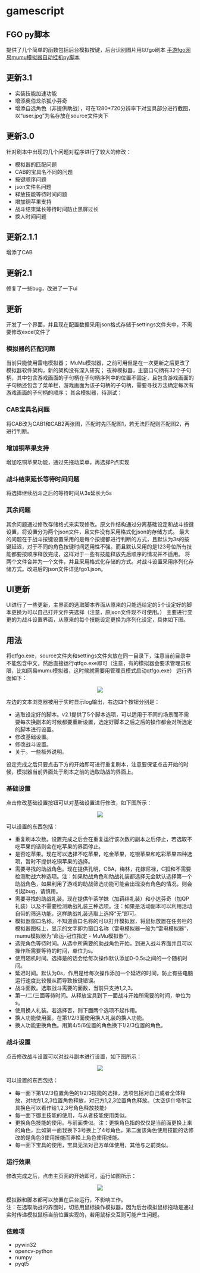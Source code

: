 # gamescript
## FGO py脚本
提供了几个简单的函数包括后台模拟按键，后台识别图片用以fgo刷本
[手游fgo网易mumu模拟器自动挂机py脚本](http://conceptclear.cn/mobilegame/2020/06/17/MobileGame-fgo-py.html)

## 更新3.1
- 实装技能加速功能
- 增添奥伯龙杀狐小芬奇
- 增添自选角色（非提供助战），可在1280*720分辨率下对宝具部分进行截图，以“user.jpg”为名存放在source文件夹下
## 更新3.0
针对刷本中出现的几个问题对程序进行了较大的修改：
- 模拟器的匹配问题
- CAB的宝具名不同的问题
- 按键顺序问题
- json文件名问题
- 释放技能等待时间问题
- 增加铜苹果支持
- 战斗结束延长等待时间防止黑屏过长
- 换人时间问题
## 更新2.1.1
增添了CAB
## 更新2.1
修复了一些bug，改进了一下ui     
## 更新
开发了一个界面，并且现在配置数据采用json格式存储于settings文件夹中，不需要修改excel文件了
                            
### 模拟器的匹配问题
当前只能使用雷电模拟器；
MuMu模拟器，之前可用但是在一次更新之后更改了模拟器软件架构，新的架构没有深入研究；
夜神模拟器，主窗口句柄有32个子句柄，其中包含游戏画面的子句柄在子句柄序列中的位置不固定，且包含游戏画面的子句柄还包含了菜单栏，游戏画面为该子句柄的子句柄，需要寻找方法确定每次有游戏画面的子句柄的顺序；
其余模拟器，待测试；
### CAB宝具名问题
将CAB改为CAB1和CAB2两张图，匹配时先匹配图1，若无法匹配则匹配图2，再进行判断。
### 增加铜苹果支持
增加吃铜苹果功能，通过先拖动菜单，再选择P点实现
### 战斗结束延长等待时间问题
将选择继续战斗之后的等待时间从3s延长为5s
### 其余问题
其余问题通过修改存储格式来实现修改。原文件结构通过分离基础设定和战斗按键设置，将设置分为两个json文件，且文件没有采用格式化json的存储方式。
最大的问题在于战斗按键设置采用的是每个按键都进行判断的方式，且默认为3s的按键延迟，对于不同的角色按键时间适用性不强。而且默认采用的是123号位所有技能都要按顺序释放完成，这样对于一些有技能释放先后顺序的情况并不适用。
将两个文件合并为一个文件，并且采用格式化存储的方式。对战斗设置采用序列化存储方式。改进后的json文件详见fgo1.json。
## UI更新
UI进行了一些更新，主界面的选取脚本界面从原来的只能选给定的5个设定好的脚本更换为可以自己打开文件夹选择（注意，原json文件现不可使用。）
主要进行变更的为战斗设置界面，从原来的每个技能设定更换为序列化设定，具体如下图。

## 用法
将qtfgo.exe，source文件夹和settings文件夹放在同一目录下，注意当前目录中不能包含中文，然后直接运行qtfgo.exe即可（注意，有的模拟器会要求管理员权限，比如网易mumu模拟器，这时候就需要用管理员模式启动qtfgo.exe）
运行界面如下：                                  

<div align="center"><img  src="https://github.com/conceptclear/gamescript/raw/master/image/main_ui.png"></div>     

左边的文本浏览器被用于实时显示log输出，右边四个按钮分别是：                                  

- 选取设定好的脚本。v2.1提供了5个脚本选项，可以适用于不同的场景而不需要每次换副本的时候都要重新设置，选定好脚本之后之后的操作都会对所选定的脚本进行设置。                                  
- 修改基础设置。                                  
- 修改战斗设置。                                  
- 关于。一些额外说明。                                  

设定完成之后只要点击下方的开始即可进行重复刷本，注意要保证点击开始的时候，模拟器当前界面处于刷本之前的选取助战的界面上。                                  

### 基础设置
点击修改基础设置按钮可以对基础设置进行修改，如下图所示：                                  

<div align="center"><img  src="https://github.com/conceptclear/gamescript/raw/master/image/settings_ui.png"></div>     

可以设置的东西包括：                                  

- 重复刷本次数。设置完成之后会在重复运行该次数的副本之后停止，若选取不吃苹果的话则会在吃苹果的界面停止。                                  
- 是否吃苹果。现在可以选择不吃苹果，吃金苹果，吃银苹果和吃彩苹果四种选项，暂时不提供吃铜苹果的选择。                                  
- 需要寻找的助战角色。现在提供孔明，CBA，梅林，花嫁尼禄，C狐和不需要检测助战六种选项。注：如果助战角色和助战礼装都选择无会默认选择第一个助战角色，如果利用了游戏的助战筛选功能可能会出现没有角色的情况，则会引起bug，请慎用。                                  
- 需要寻找的助战礼装。现在提供午茶学妹（加羁绊礼装）和小达芬奇（加QP礼装）以及不需要检测助战礼装三种选项。注：如果是活动副本可以利用活动自带的筛选功能，这样助战礼装选取上选择“无”即可。                                  
- 模拟器窗口名称。不知道窗口名称的可以打开模拟器，将鼠标放置在任务栏的模拟器图标上，显示的文字即为窗口名称（雷电模拟器一般为“雷电模拟器”，mumu模拟器为“命运-冠位指定 - MuMu模拟器”）。                                  
- 选完角色等待时间。从选中所需要的助战角色开始，到进入战斗界面并且可以操作所需要等待的时间，单位为s。                                  
- 使用随机时间。选择是的话会给每次操作默认添加0-0.5s之间的一个随机时间。                                  
- 延迟时间。默认为0s，作用是给每次操作添加一个延迟的时间，防止有些电脑运行速度比较慢从而导致按键错误。                                  
- 战斗面数。选取战斗需要的面数，当前只支持1,2,3。                                  
- 第一/二/三面等待时间。从释放宝具到下一面战斗开始所需要的时间，单位为s。                                  
- 使用换人礼装。若选择否，则下面两个选项不起作用。                                  
- 换人功能使用面。在第1/2/3面使用换人礼装的换人功能。                                  
- 换人功能更换角色。用第4/5/6位置的角色换下1/2/3位置的角色。                                  

### 战斗设置
点击修改战斗设置可以对战斗副本进行设置，如下图所示：                                  

<div align="center"><img  src="https://github.com/conceptclear/gamescript/raw/master/image/fight_ui.png"></div>     

可以设置的东西包括：                                  

- 每一面下第1/2/3位置角色的1/2/3技能的选择，选项包括对自己或者全体释放，对地方1,2,3位置角色释放，对己方1,2,3位置角色释放。（太空伊什塔尔宝具换色可以看作给1,2,3号角色释放技能）                                  
- 每一面下御主技能的使用，与从者技能使用类似。                                  
- 更换角色技能的使用。与前面类似。注：更换角色指的仅仅是当前面更换上来的角色，比如第一面我换下3号换上了4号角色，第二面该角色使用技能的话修改的是角色3使用技能而非换上角色使用技能。                                  
- 每一面下宝具的使用，宝具无法对己方单体使用，其他与之前类似。                                  

### 运行效果
修改完成之后，点击主页面的开始即可，运行如图所示：                                  

<div align="center"><img  src="https://github.com/conceptclear/gamescript/raw/master/image/example.png"></div>     

模拟器和脚本都可以放置在后台运行，不影响工作。                                                              
注：在选取助战的界面时，切忌用鼠标操作模拟器，因为后台模拟鼠标拖动是通过实时传递模拟鼠标当前位置实现的，若用鼠标交互则可能产生问题。                                  

### 依赖项
- pywin32
- opencv-python
- numpy
- pyqt5